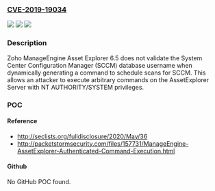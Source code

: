 ### [CVE-2019-19034](https://cve.mitre.org/cgi-bin/cvename.cgi?name=CVE-2019-19034)
![](https://img.shields.io/static/v1?label=Product&message=n%2Fa&color=blue)
![](https://img.shields.io/static/v1?label=Version&message=n%2Fa&color=blue)
![](https://img.shields.io/static/v1?label=Vulnerability&message=n%2Fa&color=brighgreen)

### Description

Zoho ManageEngine Asset Explorer 6.5 does not validate the System Center Configuration Manager (SCCM) database username when dynamically generating a command to schedule scans for SCCM. This allows an attacker to execute arbitrary commands on the AssetExplorer Server with NT AUTHORITY/SYSTEM privileges.

### POC

#### Reference
- http://seclists.org/fulldisclosure/2020/May/36
- http://packetstormsecurity.com/files/157731/ManageEngine-AssetExplorer-Authenticated-Command-Execution.html

#### Github
No GitHub POC found.

